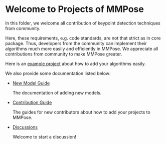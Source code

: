 # Welcome to Projects of MMPose

In this folder, we welcome all contribution of keypoint detection techniques from community.

Here, these requirements, e.g. code standards, are not that strict as in core package. Thus, developers from the community can implement their algorithms much more easily and efficiently in MMPose. We appreciate all contributions from community to make MMPose greater.

Here is an [example project](./example_project) about how to add your algorithms easily.

We also provide some documentation listed below:

- [New Model Guide](https://mmpose.readthedocs.io/en/1.x/migration.html#step3-model)

  The documentation of adding new models.

- [Contribution Guide](https://mmpose.readthedocs.io/en/1.x/notes/contribution_guide.html)

  The guides for new contributors about how to add your projects to MMPose.

- [Discussions](https://github.com/open-mmlab/mmpose/discussions)

  Welcome to start a discussion!
